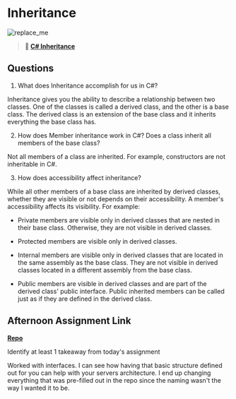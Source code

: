 # Inheritance

![replace_me](https://codeworks.blob.core.windows.net/public/assets/img/illustrations/placeholder.svg)

> **📖 [C# Inheritance](https://codeworksacademy.com/fs-student-guide/resources/wk10/04-Inheritance)**

## Questions

1. What does Inheritance accomplish for us in C#?

Inheritance gives you the ability to describe a relationship between two classes. One of the classes is called a derived class, and the other is a base class. The derived class is an extension of the base class and it inherits everything the base class has.

2. How does Member inheritance work in C#? Does a class inherit all members of the base class?

Not all members of a class are inherited. For example, constructors are not inheritable in C#.

3. How does accessibility affect inheritance?

While all other members of a base class are inherited by derived classes, whether they are visible or not depends on their accessibility. A member's accessibility affects its visibility. For example:

- Private members are visible only in derived classes that are nested in their base class. Otherwise, they are not visible in derived classes.

- Protected members are visible only in derived classes.

- Internal members are visible only in derived classes that are located in the same assembly as the base class. They are not visible in derived classes located in a different assembly from the base class.

- Public members are visible in derived classes and are part of the derived class' public interface. Public inherited members can be called just as if they are defined in the derived class.

## Afternoon Assignment Link

**[Repo](https://github.com/TimothyMcCormick/vacay.git)**

Identify at least 1 takeaway from today's assignment

Worked with interfaces. I can see how having that basic structure defined out for you can help with your servers architecture. I end up changing everything that was pre-filled out in the repo since the naming wasn't the way I wanted it to be.
